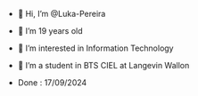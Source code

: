 - 👋 Hi, I’m @Luka-Pereira
- 🎉 I’m 19 years old
- 👀 I’m interested in Information Technology
- 🏫 I’m a student in BTS CIEL at Langevin Wallon

- Done : 17/09/2024

<!---
Luka-Pereira/Luka-Pereira is a ✨ special ✨ repository because its `README.md` (this file) appears on your GitHub profile.
You can click the Preview link to take a look at your changes.
--->
